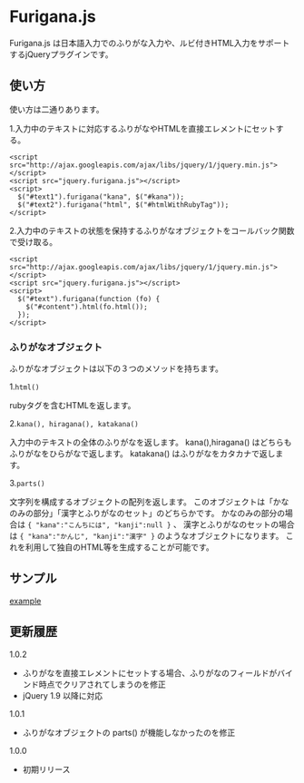 # Furigana.js
Furigana.js は日本語入力でのふりがな入力や、ルビ付きHTML入力をサポートするjQueryプラグインです。

## 使い方
使い方は二通りあります。

1.入力中のテキストに対応するふりがなやHTMLを直接エレメントにセットする。

    <script src="http://ajax.googleapis.com/ajax/libs/jquery/1/jquery.min.js"></script>
    <script src="jquery.furigana.js"></script>
    <script>
      $("#text1").furigana("kana", $("#kana"));
      $("#text2").furigana("html", $("#htmlWithRubyTag"));
    </script>

2.入力中のテキストの状態を保持するふりがなオブジェクトをコールバック関数で受け取る。

    <script src="http://ajax.googleapis.com/ajax/libs/jquery/1/jquery.min.js"></script>
    <script src="jquery.furigana.js"></script>
    <script>
      $("#text").furigana(function (fo) {
        $("#content").html(fo.html());
      });
    </script>

### ふりがなオブジェクト
ふりがなオブジェクトは以下の３つのメソッドを持ちます。

1.`html()`

rubyタグを含むHTMLを返します。

2.`kana(), hiragana(), katakana()`

入力中のテキストの全体のふりがなを返します。
kana(),hiragana() はどちらもふりがなをひらがなで返します。
katakana() はふりがなをカタカナで返します。

3.`parts()`

文字列を構成するオブジェクトの配列を返します。
このオブジェクトは「かなのみの部分」「漢字とふりがなのセット」のどちらかです。
かなのみの部分の場合は `{ "kana":"こんちには", "kanji":null }` 、
漢字とふりがなのセットの場合は `{ "kana":"かんじ", "kanji":"漢字" }` のようなオブジェクトになります。
これを利用して独自のHTML等を生成することが可能です。

## サンプル

[example](http://hkauchi.github.com/furigana.js/)

## 更新履歴

1.0.2

* ふりがなを直接エレメントにセットする場合、ふりがなのフィールドがバインド時点でクリアされてしまうのを修正
* jQuery 1.9 以降に対応

1.0.1

* ふりがなオブジェクトの parts() が機能しなかったのを修正

1.0.0

* 初期リリース
